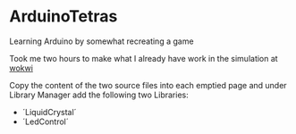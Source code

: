 # ArduinoTetras
 Learning Arduino by somewhat recreating a game

Took me two hours to make what I already have work in the simulation at 
[wokwi](https://wokwi.com/projects/new/arduino-mega)

Copy the content of the two source files into each emptied page and under 
Library Manager add the following two Libraries:
- ´LiquidCrystal´
- ´LedControl´
